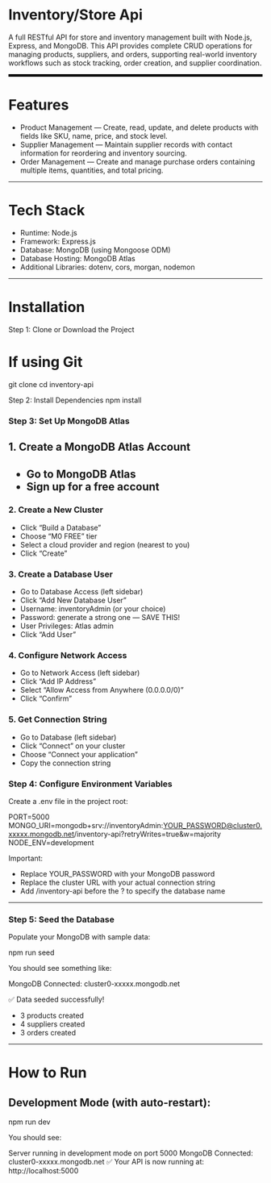 <H1>Inventory/Store Api</H1>

A full RESTful API for store and inventory management built with Node.js, Express, and MongoDB. This API provides complete CRUD operations for managing products, suppliers, and orders, supporting real-world inventory workflows such as stock tracking, order creation, and supplier coordination.
<hr style="border: 2px solid black;">
<h1>Features</h1>

<ul>
  <li>Product Management — Create, read, update, and delete products with fields like SKU, name, price, and stock level.</li>
  <li>Supplier Management — Maintain supplier records with contact information for reordering and inventory sourcing.</li>
  <li>Order Management — Create and manage purchase orders containing multiple items, quantities, and total pricing.</li>
</ul>

<hr>
<h1>Tech Stack</h1>

<ul>
  <li>Runtime: Node.js</li>
  <li>Framework: Express.js</li>
  <li>Database: MongoDB (using Mongoose ODM)</li>
  <li>Database Hosting: MongoDB Atlas</li>
  <li>Additional Libraries: dotenv, cors, morgan, nodemon</li>
</ul>
<hr>
<h1>Installation</h1>

Step 1: Clone or Download the Project
# If using Git
git clone <your-repository-url>
cd inventory-api

Step 2: Install Dependencies
npm install

<h3>Step 3: Set Up MongoDB Atlas</h3>
<h2>1. Create a MongoDB Atlas Account<h2/>
  
<ul>
  <li>Go to MongoDB Atlas </li>
  <li>Sign up for a free account</li>
</ul>

<h3>2. Create a New Cluster</h3>
<ul>
  <li>Click “Build a Database”</li>
  <li>Choose “M0 FREE” tier</li>
  <li>Select a cloud provider and region (nearest to you)</li>
  <li>Click “Create”</li>
</ul>

<h3>3. Create a Database User</h3>
<ul>
  <li>Go to Database Access (left sidebar)</li>
  <li>Click “Add New Database User”</li>
  <li>Username: inventoryAdmin (or your choice)</li>
  <li>Password: generate a strong one — SAVE THIS!</li>
  <li>User Privileges: Atlas admin</li>
  <li>Click “Add User”</li>
</ul>

<h3>4. Configure Network Access</h3>
<ul>
  <li>Go to Network Access (left sidebar)</li>
  <li>Click “Add IP Address”</li>
  <li>Select “Allow Access from Anywhere (0.0.0.0/0)”</li>
  <li>Click “Confirm”</li>
</ul>

<h3>5. Get Connection String</h3>
<ul>
  <li>Go to Database (left sidebar)</li>
  <li>Click “Connect” on your cluster</li>
  <li>Choose “Connect your application”</li>
  <li>Copy the connection string</li>
</ul>

<h3>Step 4: Configure Environment Variables</h3>
Create a .env file in the project root:

PORT=5000
MONGO_URI=mongodb+srv://inventoryAdmin:YOUR_PASSWORD@cluster0.xxxxx.mongodb.net/inventory-api?retryWrites=true&w=majority
NODE_ENV=development

Important:
<ul>
  <li>Replace YOUR_PASSWORD with your MongoDB password</li>
  <li>Replace the cluster URL with your actual connection string</li>
  <li>Add /inventory-api before the ? to specify the database name</li>
</ul>

<hr>
<h3>Step 5: Seed the Database</h3>
Populate your MongoDB with sample data:

npm run seed

You should see something like:

MongoDB Connected: cluster0-xxxxx.mongodb.net

✅ Data seeded successfully!
   - 3 products created
   - 4 suppliers created
   - 3 orders created
<hr>
<h1>How to Run</h1>
<h2>Development Mode (with auto-restart):</h2>
npm run dev

You should see:

Server running in development mode on port 5000
MongoDB Connected: cluster0-xxxxx.mongodb.net
✅ Your API is now running at: http://localhost:5000


